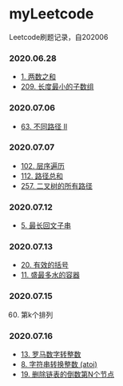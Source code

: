 # myLeetcode
Leetcode刷题记录，自202006

### 2020.06.28
- [1. 两数之和](/src/Hash/1_两数之和)
- [209. 长度最小的子数组](/src/双指针遍历/209_长度最小的子数组)

### 2020.07.06
- [63. 不同路径 II](/src/动态规划/63_不同路径%20II)

### 2020.07.07
- [102. 层序遍历](/src/二叉树/102_层序遍历)
- [112. 路径总和](/src/二叉树/112_路径总和)
- [257. 二叉树的所有路径](/src/二叉树/257_二叉树的所有路径)

### 2020.07.12
- [5. 最长回文子串](/src/动态规划/5_最长回文子串)

### 2020.07.13
- [20. 有效的括号](/src/Others/20_有效的括号)
- [11. 盛最多水的容器](/src/双指针遍历/11_盛最多水的容器)

### 2020.07.15
60. 第k个排列

### 2020.07.16
- [13. 罗马数字转整数](/src/字符串/13_罗马数字转整数)
- [8. 字符串转换整数 (atoi)](/src/字符串/8_字符串转整数)
- [19. 删除链表的倒数第N个节点](/src/链表/19_删除链表的倒数第N个节点)
